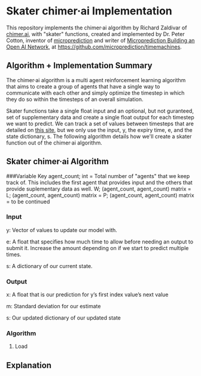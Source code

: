 # Skater chimer·ai Implementation

This repository implements the chimer·ai algorithm by Richard Zaldivar of [chimer.ai](http://chimer.ai/),  with "skater" functions, created and implemented by Dr. Peter Cotton, inventor of [microprediction](https://www.microprediction.com/) and writer of [Microprediction
Building an Open AI Network](https://mitpress.mit.edu/9780262047326/), at https://github.com/microprediction/timemachines. 

## Algorithm + Implementation Summary

The chimer·ai algorithm is a multi agent reinforcement learning algorithm that aims to create a group of agents that have a single way to communicate with each other and simply optimize the timestep in which they do so within the timesteps of an overall simulation.

Skater functions take a single float input and an optional, but not guranteed, set of supplementary data and create a single float output for each timestep we want to predict. We can track a set of values between timesteps that are detailed on [this site](https://microprediction.github.io/timemachines/interface), but we only use the input, y, the expiry time, e, and the state dictionary, s. The following algorithm details how we'll create a skater function out of the chimer·ai algorithm.

## Skater chimer·ai Algorithm
###Variable Key
agent_count; int = Total number of "agents" that we keep track of. This includes the first agent that provides input and the others that provide suplementary data as well.
W; (agent_count, agent_count) matrix =
L; (agent_count, agent_count) matrix = 
P; (agent_count, agent_count) matrix = 
 to be continued


### Input
y: Vector of values to update our model with.

e: A float that specifies how much time to allow before needing an output to submit it. Increase the amount depending on if we start to predict multiple times.

s: A dictionary of our current state.

### Output
x: A float that is our prediction for y’s first index value’s next value

m: Standard deviation for our estimate

s: Our updated dictionary of our updated state

### Algorithm

1. Load


## Explanation
